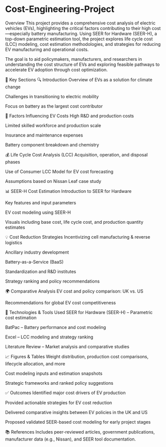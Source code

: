 # Cost-Engineering-Project
Overview
This project provides a comprehensive cost analysis of electric vehicles (EVs), highlighting the critical factors contributing to their high cost—especially battery manufacturing. Using SEER for Hardware (SEER-H), a top-down parametric estimation tool, the project explores life cycle cost (LCC) modeling, cost estimation methodologies, and strategies for reducing EV manufacturing and operational costs.

The goal is to aid policymakers, manufacturers, and researchers in understanding the cost structure of EVs and exploring feasible pathways to accelerate EV adoption through cost optimization.

📌 Key Sections
🔍 Introduction
Overview of EVs as a solution for climate change

Challenges in transitioning to electric mobility

Focus on battery as the largest cost contributor

🔧 Factors Influencing EV Costs
High R&D and production costs

Limited skilled workforce and production scale

Insurance and maintenance expenses

Battery component breakdown and chemistry

💰 Life Cycle Cost Analysis (LCC)
Acquisition, operation, and disposal phases

Use of Consumer LCC Model for EV cost forecasting

Assumptions based on Nissan Leaf case study

📊 SEER-H Cost Estimation
Introduction to SEER for Hardware

Key features and input parameters

EV cost modeling using SEER-H

Visuals including base cost, life cycle cost, and production quantity estimates

💡 Cost Reduction Strategies
Incentivizing cell manufacturing & reverse logistics

Ancillary industry development

Battery-as-a-Service (BaaS)

Standardization and R&D institutes

Strategy ranking and policy recommendations

🌍 Comparative Analysis
EV cost and policy comparison: UK vs. US

Recommendations for global EV cost competitiveness

📎 Technologies & Tools Used
SEER for Hardware (SEER-H) – Parametric cost estimation

BatPac – Battery performance and cost modeling

Excel – LCC modeling and strategy ranking

Literature Review – Market analysis and comparative studies

📈 Figures & Tables
Weight distribution, production cost comparisons, lifecycle allocation, and more

Cost modeling inputs and estimation snapshots

Strategic frameworks and ranked policy suggestions

✅ Outcomes
Identified major cost drivers of EV production

Provided actionable strategies for EV cost reduction

Delivered comparative insights between EV policies in the UK and US

Proposed validated SEER-based cost modeling for early project stages

📚 References
Includes peer-reviewed articles, government publications, manufacturer data (e.g., Nissan), and SEER tool documentation.


